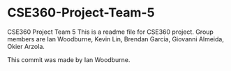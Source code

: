 # CSE360-Project-Team-5
CSE360 Project Team 5
This is a readme file for CSE360 project. 
Group members are Ian Woodburne, Kevin Lin, 
Brendan Garcia, Giovanni Almeida, Okier Arzola.

This commit was made by Ian Woodburne.
